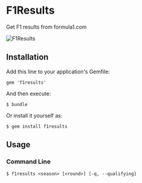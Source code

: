 # F1Results

Get F1 results from formula1.com

![F1Results](http://daz.github.com/f1results/screenshot.png)

## Installation

Add this line to your application's Gemfile:

    gem 'f1results'

And then execute:

    $ bundle

Or install it yourself as:

    $ gem install f1results

## Usage

### Command Line

    $ f1results <season> [<round>] [-q, --qualifying]
